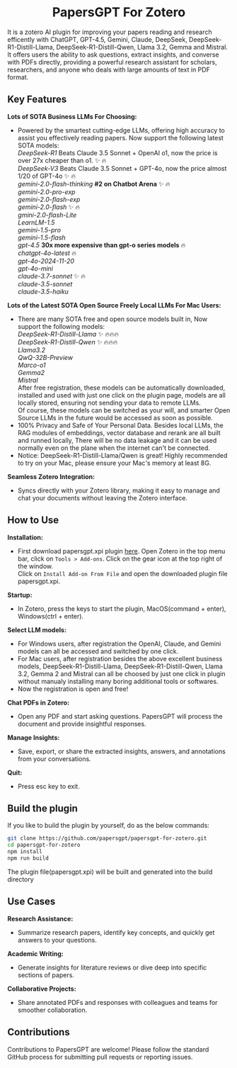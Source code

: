<h1 align="center">
PapersGPT For Zotero
</h1>
It is a zotero AI plugin for improving your papers reading and research efficently with ChatGPT, GPT-4.5, Gemini, Claude, DeepSeek, DeepSeek-R1-Distill-Llama, DeepSeek-R1-Distill-Qwen, Llama 3.2, Gemma and Mistral. It offers users the ability to ask questions, extract insights, and converse with PDFs directly, providing a powerful research assistant for scholars, researchers, and anyone who deals with large amounts of text in PDF format.

## Key Features

**Lots of SOTA Business LLMs For Choosing:**

- Powered by the smartest cutting-edge LLMs, offering high accuracy to assist you effectively reading papers. Now support the following latest SOTA models:  
  *DeepSeek-R1* Beats Claude 3.5 Sonnet + OpenAI o1, now the price is over 27x cheaper than o1.  :sparkles: :fire:  
  *DeepSeek-V3* Beats Claude 3.5 Sonnet + GPT-4o, now the price almost 1/20 of GPT-4o :sparkles: :fire:   
  *gemini-2.0-flash-thinking* **#2 on Chatbot Arena** :sparkles: :fire:  
  *gemini-2.0-pro-exp*  
  *gemini-2.0-flash-exp*     
  *gemini-2.0-flash*  :sparkles: :fire:   
  *gmini-2.0-flash-Lite*   
  *LearnLM-1.5*  
  *gemini-1.5-pro*  
  *gemini-1.5-flash*  
  *gpt-4.5* **30x more expensive than gpt-o series models** :fire:  
  *chatgpt-4o-latest* :fire:  
  *gpt-4o-2024-11-20*   
  *gpt-4o-mini*  
  *claude-3.7-sonnet* :sparkles: :fire:   
  *claude-3.5-sonnet*  
  *claude-3.5-haiku*  

**Lots of the Latest SOTA Open Source Freely Local LLMs For Mac Users:**

- There are many SOTA free and open source models built in, Now support the following models:  
  *DeepSeek-R1-Distill-Llama* :sparkles: :fire::fire::fire:  
  *DeepSeek-R1-Distill-Qwen* :sparkles: :fire::fire::fire:  
  *Llama3.2*  
  *QwQ-32B-Preview*    
  *Marco-o1*  
  *Gemma2*   
  *Mistral*   
  After free registration, these models can be automatically downloaded, installed and used with just one click on the plugin page, models are all locally stored, ensuring not sending your data to remote LLMs.  
  Of course, these models can be switched as your will, and smarter Open Source LLMs in the future would be accessed as soon as possible.
- 100% Privacy and Safe of Your Personal Data. Besides local LLMs, the RAG modules of embeddings, vector database and rerank are all built and runned locally, There will be no data leakage and it can be used normally even on the plane when the internet can't be connected.
- Notice: DeepSeek-R1-Distill-Llama/Qwen is great! Highly recommended to try on your Mac, please ensure your Mac's memory at least 8G. 

**Seamless Zotero Integration:**

- Syncs directly with your Zotero library, making it easy to manage and chat your documents without leaving the Zotero interface.
  
## How to Use  

**Installation:** 

- First download papersgpt.xpi plugin [here](https://github.com/papersgpt/papersgpt-for-zotero/releases/download/papersgpt-v0.0.18/papersgpt-v0.0.18.xpi). 
  Open Zotero in the top menu bar, click on `Tools > Add-ons`.  Click on the gear icon at the top right of the window.  
  Click on `Install Add-on From File` and open the downloaded plugin file papersgpt.xpi.

**Startup:**

- In Zotero, press the keys to start the plugin, MacOS(command + enter), Windows(ctrl + enter). 

**Select LLM models:**
 
- For Windows users, after registration the OpenAI, Claude, and Gemini models can all be accessed and switched by one click.  
- For Mac users, after registration besides the above excellent business models, DeepSeek-R1-Distill-Llama, DeepSeek-R1-Distill-Qwen, Llama 3.2, Gemma 2 and Mistral can all be choosed by just one click in plugin without manualy installing many boring additional tools or softwares.
- Now the registration is open and free!
 
**Chat PDFs in Zotero:** 

- Open any PDF and start asking questions. PapersGPT will process the document and provide insightful responses.

**Manage Insights:** 

- Save, export, or share the extracted insights, answers, and annotations from your conversations.

**Quit:**  

- Press esc key to exit. 


## Build the plugin

If you like to build the plugin by yourself, do as the below commands:

```bash
git clone https://github.com/papersgpt/papersgpt-for-zotero.git
cd papersgpt-for-zotero
npm install
npm run build
```
The plugin file(papersgpt.xpi) will be built and generated into the build directory
 
## Use Cases

**Research Assistance:**  

- Summarize research papers, identify key concepts, and quickly get answers to your questions.

**Academic Writing:** 

- Generate insights for literature reviews or dive deep into specific sections of papers.  

**Collaborative Projects:** 

- Share annotated PDFs and responses with colleagues and teams for smoother collaboration.
  
## Contributions

Contributions to PapersGPT are welcome! Please follow the standard GitHub process for submitting pull requests or reporting issues.

